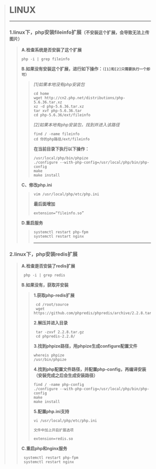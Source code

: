 > # LINUX
> ---
> ### 1.linux下，php安装fileinfo扩展`（不安装这个扩展，会导致无法上传图片）`    
>> **A.检查系统是否安装了这个扩展**   
>> 
>>     php -i | grep fileinfo
>> **B.如果没有安装这个扩展，进行如下操作：`（[1]和[2]只需要执行一个即可）`**  
>>> *[1]如果本地没有php安装包*
>>>  
>>>     cd home   
>>>     wget http://cn2.php.net/distributions/php-5.6.36.tar.xz   
>>>     xz -d php-5.6.36.tar.xz  
>>>     tar xvf php-5.6.36.tar  
>>>     cd php-5.6.36/ext/fileinfo  
>>>  *[2]如果本地有php安装包，找到并进入该路径*
>>> 
>>>     find / -name fileinfo
>>>     cd 你的php路径/ext/fileinfo
>>> **在当前目录下执行以下操作：**     
>>>
>>>     /usr/local/php/bin/phpize   
>>>     ./configure --with-php-config=/usr/local/php/bin/php-config
>>>     make  
>>>     make install
>>
>> **C、修改php.ini**  
>>>     vim /usr/local/php/etc/php.ini
>>> **最后面增加** 
>>>     
>>>     extension=“fileinfo.so”
>>
>> **D.重启服务**
>>>     systemctl restart php-fpm
>>>     systemctl restart nginx  
>>> ---
>
> ### 2.linux下，php安装redis扩展     
>> **A.检查是否安装了redis扩展**  
>>  
>>      php -i | grep redis
>> **B.如果没有，获取并安装**
>>> **1.获取php-redis扩展**  
>>>
>>>      cd /root/source
>>>      wget https://github.com/phpredis/phpredis/archive/2.2.8.tar.gz
>>> **2.解压并进入目录**
>>>
>>>      tar -zxvf 2.2.8.tar.gz
>>>      cd phpredis-2.2.8/
>>> **3.找到phpize路径，用phpize生成configure配置文件**
>>>
>>>     whereis phpize
>>>     /usr/bin/phpize
>>> **4.找到php配置文件路径，并配置php-config，再编译安装（安装完成之后会生成安装路径）**
>>>
>>>     find / -name php-config
>>>     ./configure --with-php-config=/usr/local/php/bin/php-config
>>>     make
>>>     make install
>>> **5.配置php.ini支持**
>>>
>>>     vi /usr/local/php/etc/php.ini
>>> `文件中加上开启扩展选项`
>>>
>>>     extension=redis.so
>>
>> **C.重启php和nginx服务**
>>
>>      systemctl restart php-fpm
>>      systemctl restart nginx
